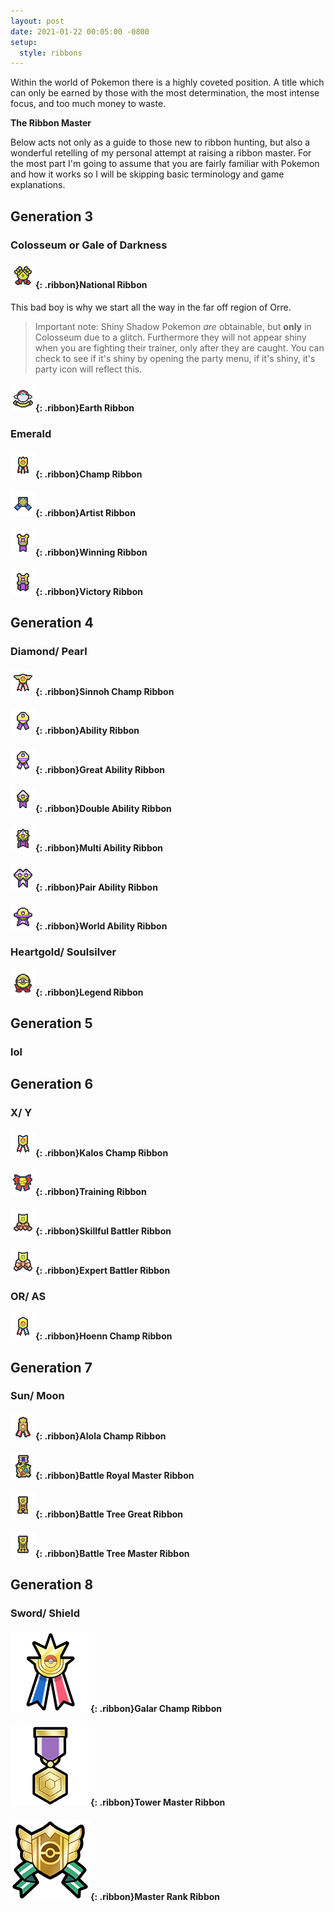 ```yaml
---
layout: post
date: 2021-01-22 00:05:00 -0800
setup:
  style: ribbons
---
```


Within the world of Pokemon there is a highly coveted position. A title which can only be earned by those with the most determination, the most intense focus, and too much money to waste.

**The Ribbon Master**

Below acts not only as  a guide to those new to ribbon hunting, but also a wonderful retelling of my personal attempt at raising a ribbon master. For the most part I'm going to assume that you are fairly familiar with Pokemon and how it works so I will be skipping basic terminology and game explanations.

## Generation 3

### Colosseum or Gale of Darkness

#### ![national-ribbon](/assets/images/ribbons/national-ribbon.png){: .ribbon}National Ribbon

This bad boy is why we start all the way in the far off region of Orre.

> Important note: Shiny Shadow Pokemon *are* obtainable, but **only** in Colosseum due to a glitch. Furthermore they will not appear shiny when you are fighting their trainer, only after they are caught. You can check to see if it's shiny by opening the party menu, if it's shiny, it's party icon will reflect this.

#### ![earth-ribbon](/assets/images/ribbons/earth-ribbon.png){: .ribbon}Earth Ribbon

### Emerald

#### ![champion-ribbon](/assets/images/ribbons/champion-ribbon.png){: .ribbon}Champ Ribbon

#### ![artist-ribbon](/assets/images/ribbons/artist-ribbon.png){: .ribbon}Artist Ribbon

#### ![winning-ribbon](/assets/images/ribbons/winning-ribbon.png){: .ribbon}Winning Ribbon

#### ![victory-ribbon](/assets/images/ribbons/victory-ribbon.png){: .ribbon}Victory Ribbon

## Generation 4

### Diamond/ Pearl

#### ![sinnoh-champion-ribbon](/assets/images/ribbons/sinnoh-champion-ribbon.png){: .ribbon}Sinnoh Champ Ribbon

#### ![ability-ribbon](/assets/images/ribbons/ability-ribbon.png){: .ribbon}Ability Ribbon

#### ![great-ability-ribbon](/assets/images/ribbons/great-ability-ribbon.png){: .ribbon}Great Ability Ribbon

#### ![double-ability-ribbon](/assets/images/ribbons/double-ability-ribbon.png){: .ribbon}Double Ability Ribbon

#### ![multi-ability-ribbon](/assets/images/ribbons/multi-ability-ribbon.png){: .ribbon}Multi Ability Ribbon

#### ![pair-ability-ribbon](/assets/images/ribbons/pair-ability-ribbon.png){: .ribbon}Pair Ability Ribbon

#### ![world-ability-ribbon](/assets/images/ribbons/world-ability-ribbon.png){: .ribbon}World Ability Ribbon

### Heartgold/ Soulsilver

#### ![legend-ribbon](/assets/images/ribbons/legend-ribbon.png){: .ribbon}Legend Ribbon

## Generation 5

### lol

## Generation 6

### X/ Y

#### ![kalos-champion-ribbon](/assets/images/ribbons/kalos-champion-ribbon.png){: .ribbon}Kalos Champ Ribbon

#### ![training-ribbon](/assets/images/ribbons/training-ribbon.png){: .ribbon}Training Ribbon

#### ![skillful-battler-ribbon](/assets/images/ribbons/skillful-battler-ribbon.png){: .ribbon}Skillful Battler Ribbon

#### ![expert-battler-ribbon](/assets/images/ribbons/expert-battler-ribbon.png){: .ribbon}Expert Battler Ribbon

### OR/ AS

#### ![hoenn-champion-ribbon](/assets/images/ribbons/hoenn-champion-ribbon.png){: .ribbon}Hoenn Champ Ribbon

## Generation 7

### Sun/ Moon

#### ![alola-champion-ribbon](/assets/images/ribbons/alola-champion-ribbon.png){: .ribbon}Alola Champ Ribbon

#### ![battle-royal-master-ribbon](/assets/images/ribbons/battle-royal-master-ribbon.png){: .ribbon}Battle Royal Master Ribbon

#### ![battle-tree-great-ribbon](/assets/images/ribbons/battle-tree-great-ribbon.png){: .ribbon}Battle Tree Great Ribbon

#### ![battle-tree-master-ribbon](/assets/images/ribbons/battle-tree-master-ribbon.png){: .ribbon}Battle Tree Master Ribbon

## Generation 8

### Sword/ Shield

#### ![galar-champion-ribbon](/assets/images/ribbons/gen8/galar-champion-ribbon.png){: .ribbon}Galar Champ Ribbon

#### ![tower-master-ribbon](/assets/images/ribbons/gen8/tower-master-ribbon.png){: .ribbon}Tower Master Ribbon

#### ![master-rank-ribbon](/assets/images/ribbons/gen8/master-rank-ribbon.png){: .ribbon}Master Rank Ribbon
